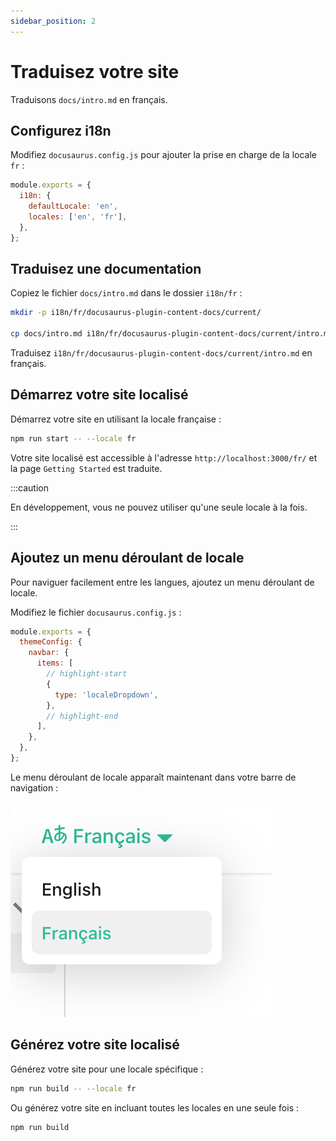```yaml
---
sidebar_position: 2
---
```


# Traduisez votre site

Traduisons `docs/intro.md` en français.

## Configurez i18n

Modifiez `docusaurus.config.js` pour ajouter la prise en charge de la locale `fr` :

```js title="docusaurus.config.js"
module.exports = {
  i18n: {
    defaultLocale: 'en',
    locales: ['en', 'fr'],
  },
};
```

## Traduisez une documentation

Copiez le fichier `docs/intro.md` dans le dossier `i18n/fr` :

```bash
mkdir -p i18n/fr/docusaurus-plugin-content-docs/current/

cp docs/intro.md i18n/fr/docusaurus-plugin-content-docs/current/intro.md
```

Traduisez `i18n/fr/docusaurus-plugin-content-docs/current/intro.md` en français.

## Démarrez votre site localisé

Démarrez votre site en utilisant la locale française :

```bash
npm run start -- --locale fr
```

Votre site localisé est accessible à l'adresse `http://localhost:3000/fr/` et la page `Getting Started` est traduite.

:::caution

En développement, vous ne pouvez utiliser qu'une seule locale à la fois.

:::

## Ajoutez un menu déroulant de locale

Pour naviguer facilement entre les langues, ajoutez un menu déroulant de locale.

Modifiez le fichier `docusaurus.config.js` :

```js title="docusaurus.config.js"
module.exports = {
  themeConfig: {
    navbar: {
      items: [
        // highlight-start
        {
          type: 'localeDropdown',
        },
        // highlight-end
      ],
    },
  },
};
```

Le menu déroulant de locale apparaît maintenant dans votre barre de navigation :

![Menu déroulant de locale](/img/tutorial/localeDropdown.png)

## Générez votre site localisé

Générez votre site pour une locale spécifique :

```bash
npm run build -- --locale fr
```

Ou générez votre site en incluant toutes les locales en une seule fois :

```bash
npm run build
```